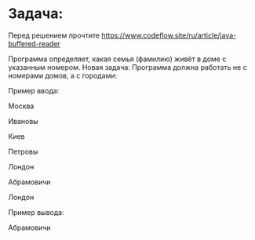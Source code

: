 # Задача:

Перед решением прочтите https://www.codeflow.site/ru/article/java-buffered-reader

Программа определяет, какая семья (фамилию) живёт в доме с указанным номером.
Новая задача: Программа должна работать не с номерами домов, а с городами:

Пример ввода:

Москва

Ивановы

Киев

Петровы

Лондон

Абрамовичи

Лондон

Пример вывода:

Абрамовичи 
